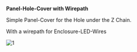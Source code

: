 **Panel-Hole-Cover with Wirepath**

Simple Panel-Cover for the Hole under the Z Chain.

With a wirepath for Enclosure-LED-Wires

![1](/Pictures/Kabelabdeckung_unten.jpg)

